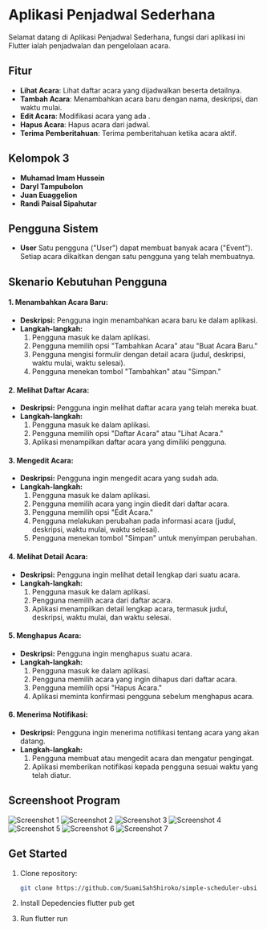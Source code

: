 # Aplikasi Penjadwal Sederhana

Selamat datang di Aplikasi Penjadwal Sederhana, fungsi dari aplikasi ini Flutter ialah penjadwalan dan pengelolaan acara.

## Fitur

- **Lihat Acara**: Lihat daftar acara yang dijadwalkan beserta detailnya.
- **Tambah Acara**: Menambahkan acara baru dengan nama, deskripsi, dan waktu mulai.
- **Edit Acara**: Modifikasi acara yang ada .
- **Hapus Acara**: Hapus acara dari jadwal.
- **Terima Pemberitahuan**: Terima pemberitahuan ketika acara aktif.

## Kelompok 3

- **Muhamad Imam Hussein**
- **Daryl Tampubolon**
- **Juan Euaggelion**
- **Randi Paisal Sipahutar**

## Pengguna Sistem
- **User**
Satu pengguna ("User") dapat membuat banyak acara ("Event"). Setiap acara dikaitkan dengan satu pengguna yang telah membuatnya.

## Skenario Kebutuhan Pengguna
#### 1. Menambahkan Acara Baru:
- **Deskripsi:** Pengguna ingin menambahkan acara baru ke dalam aplikasi.
- **Langkah-langkah:**
  1. Pengguna masuk ke dalam aplikasi.
  2. Pengguna memilih opsi "Tambahkan Acara" atau "Buat Acara Baru."
  3. Pengguna mengisi formulir dengan detail acara (judul, deskripsi, waktu mulai, waktu selesai).
  4. Pengguna menekan tombol "Tambahkan" atau "Simpan."

#### 2. Melihat Daftar Acara:
- **Deskripsi:** Pengguna ingin melihat daftar acara yang telah mereka buat.
- **Langkah-langkah:**
  1. Pengguna masuk ke dalam aplikasi.
  2. Pengguna memilih opsi "Daftar Acara" atau "Lihat Acara."
  3. Aplikasi menampilkan daftar acara yang dimiliki pengguna.

#### 3. Mengedit Acara:
- **Deskripsi:** Pengguna ingin mengedit acara yang sudah ada.
- **Langkah-langkah:**
  1. Pengguna masuk ke dalam aplikasi.
  2. Pengguna memilih acara yang ingin diedit dari daftar acara.
  3. Pengguna memilih opsi "Edit Acara."
  4. Pengguna melakukan perubahan pada informasi acara (judul, deskripsi, waktu mulai, waktu selesai).
  5. Pengguna menekan tombol "Simpan" untuk menyimpan perubahan.

#### 4. Melihat Detail Acara:
- **Deskripsi:** Pengguna ingin melihat detail lengkap dari suatu acara.
- **Langkah-langkah:**
  1. Pengguna masuk ke dalam aplikasi.
  2. Pengguna memilih acara dari daftar acara.
  3. Aplikasi menampilkan detail lengkap acara, termasuk judul, deskripsi, waktu mulai, dan waktu selesai.

#### 5. Menghapus Acara:
- **Deskripsi:** Pengguna ingin menghapus suatu acara.
- **Langkah-langkah:**
  1. Pengguna masuk ke dalam aplikasi.
  2. Pengguna memilih acara yang ingin dihapus dari daftar acara.
  3. Pengguna memilih opsi "Hapus Acara."
  4. Aplikasi meminta konfirmasi pengguna sebelum menghapus acara.

#### 6. Menerima Notifikasi:
- **Deskripsi:** Pengguna ingin menerima notifikasi tentang acara yang akan datang.
- **Langkah-langkah:**
  1. Pengguna membuat atau mengedit acara dan mengatur pengingat.
  2. Aplikasi memberikan notifikasi kepada pengguna sesuai waktu yang telah diatur.

## Screenshoot Program
![Screenshot 1](https://github.com/SuamiSahShiroko/simple-scheduler-ubsi/blob/test/screenshoots/1.PNG)
![Screenshot 2](https://github.com/SuamiSahShiroko/simple-scheduler-ubsi/blob/test/screenshoots/2.PNG)
![Screenshot 3](https://github.com/SuamiSahShiroko/simple-scheduler-ubsi/blob/test/screenshoots/3.PNG)
![Screenshot 4](https://github.com/SuamiSahShiroko/simple-scheduler-ubsi/blob/test/screenshoots/4.PNG)
![Screenshot 5](https://github.com/SuamiSahShiroko/simple-scheduler-ubsi/blob/test/screenshoots/5.PNG)
![Screenshot 6](https://github.com/SuamiSahShiroko/simple-scheduler-ubsi/blob/test/screenshoots/6.PNG)
![Screenshot 7](https://github.com/SuamiSahShiroko/simple-scheduler-ubsi/blob/test/screenshoots/7.PNG)

## Get Started

1. Clone repository:

   ```bash
   git clone https://github.com/SuamiSahShiroko/simple-scheduler-ubsi

2. Install Depedencies
  flutter pub get 

3. Run 
  flutter run